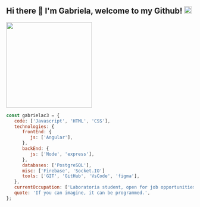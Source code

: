<h2> Hi there 👋 I'm Gabriela, welcome to my Github!  <img src="https://media3.giphy.com/media/gUkHVGopilyTxG8iex/giphy.gif" width="20"></h2>

<img align='center' src="https://media4.giphy.com/media/LHZyixOnHwDDy/giphy.gif?cid=790b7611845e93444c1c5b60e954aa80cdfbb4702585523c&rid=giphy.gif&ct=g" width="230">

```js
const gabrielac3 = {
   code: ['Javascript', 'HTML', 'CSS'],
   technologies: {
      frontEnd: {
         js: ['Angular'],
      },
      backEnd: {
         js: ['Node', 'express'],
      },
      databases: ['PostgreSQL'],
      misc: ['Firebase', 'Socket.IO']
      tools: ['GIT', 'GitHub', 'VsCode', 'figma'],
   },
   currentOccupation: ['Laboratoria student, open for job opportunities'],
   quote: 'If you can imagine, it can be programmed.',
};

```

<!--
**gabrielac3/gabrielac3** is a ✨ _special_ ✨ repository because its `README.md` (this file) appears on your GitHub profile.

Here are some ideas to get you started:

- 🔭 I’m currently working on ...
- 🌱 I’m currently learning ...
- 👯 I’m looking to collaborate on ...
- 🤔 I’m looking for help with ...
- 💬 Ask me about ...
- 📫 How to reach me: ...
- 😄 Pronouns: ...
- ⚡ Fun fact: ...
-->
